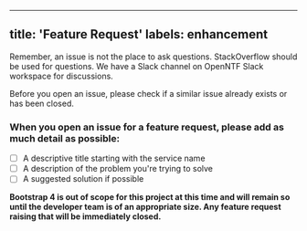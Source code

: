  ---
title: 'Feature Request'
labels: enhancement
  ---

Remember, an issue is not the place to ask questions. StackOverflow should be used for questions. We have a Slack channel on OpenNTF Slack workspace for discussions.

Before you open an issue, please check if a similar issue already exists or has been closed.

### When you open an issue for a feature request, please add as much detail as possible:
- [ ] A descriptive title starting with the service name
- [ ] A description of the problem you're trying to solve
- [ ] A suggested solution if possible

**Bootstrap 4 is out of scope for this project at this time and will remain so until the developer team is of an appropriate size. Any feature request raising that will be immediately closed.**